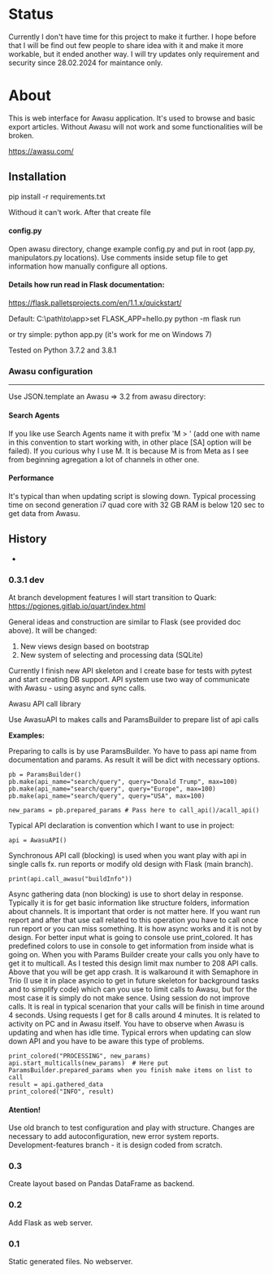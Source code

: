 # Status

Currently I don't have time for this project to make it further. I hope before that I will be find out few people to share idea with it and make it more workable, but it ended another way. I will try updates only requirement and security since 28.02.2024 for maintance only.

# About

This is web interface for Awasu application. It's used to browse and basic export articles. Without Awasu will not work and some functionalities will be broken.

https://awasu.com/

## Installation

pip install -r requirements.txt

Withoud it can't work. After that create file

#### config.py
Open awasu directory, change example config.py and put in root (app.py, manipulators.py locations). Use comments inside setup file to get information how manually configure all options.

#### Details how run read in Flask documentation:
https://flask.palletsprojects.com/en/1.1.x/quickstart/

Default:
C:\path\to\app>set FLASK_APP=hello.py
python -m flask run

or try simple:
python app.py (it's work for me on Windows 7)

Tested on Python 3.7.2 and 3.8.1

### Awasu configuration

---
Use JSON.template an Awasu => 3.2 from awasu directory:

#### Search Agents ####

If you like use Search Agents name it with prefix 'M > ' (add one with name in this convention to start working with, in other place [SA] option will be failed). If you curious why I use M. It is because M is from Meta as I see from beginning agregation a lot of channels in other one.

#### Performance ####
It's typical than when updating script is slowing down. Typical processing time on second generation i7 quad core with 32 GB RAM is below 120 sec to get data from Awasu.

## History
-
### 0.3.1 dev
At branch development features I will start transition to Quark:
https://pgjones.gitlab.io/quart/index.html

General ideas and construction are similar to Flask (see provided doc above). It will be changed:
1. New views design based on bootstrap
2. New system of selecting and processing data (SQLite)

Currently I finish new API skeleton and I create base for tests with pytest and start creating DB support. API system use two way of communicate with Awasu - using async and sync calls.

Awasu API call library

Use AwasuAPI to makes calls and ParamsBuilder to prepare list of api calls

**Examples:**

Preparing to calls is by use ParamsBuilder. Yo have to pass api name from documentation and params. As result it will be dict with necessary options.

    pb = ParamsBuilder()
    pb.make(api_name="search/query", query="Donald Trump", max=100)
    pb.make(api_name="search/query", query="Europe", max=100)
    pb.make(api_name="search/query", query="USA", max=100)
    
    new_params = pb.prepared_params # Pass here to call_api()/acall_api()

Typical API declaration is convention which I want to use in project:

`
api = AwasuAPI()
`

Synchronous API call (blocking) is used when you want play with api in single calls fx. run reports or modify old design with Flask (main branch).

`
print(api.call_awasu("buildInfo"))
`

Async gathering data (non blocking) is use to short delay in response. Typically it is for get basic information like structure folders, information about channels. It is important that order is not matter here. If you want run report and after that use call related to this operation you have to call once run report or you can miss something. It is how async works and it is not by design. For better input what is going to console use print_colored. It has predefined colors to use in console to get information from inside what is going on. When you with Params Builder create your calls you only have to get it to multicall. As I tested this design limit max number to 208 API calls. Above that you will be get app crash. It is walkaround it with Semaphore in Trio (I use it in place asyncio to get in future skeleton for background tasks and to simplify code) which can you use to limit calls to Awasu, but for the most case it is simply do not make sence. Using session do not improve calls. It is real in typical scenarion that your calls will be finish in time around 4 seconds. Using requests I get for 8 calls around 4 minutes. It is related to activity on PC and in Awasu itself. You have to observe when Awasu is updating and when has idle time. Typical errors when updating can slow down API and you have to be aware this type of problems.

    print_colored("PROCESSING", new_params)
    api.start_multicalls(new_params)  # Here put ParamsBuilder.prepared_params when you finish make items on list to call
    result = api.gathered_data
    print_colored("INFO", result)


#### Atention!
Use old branch to test configuration and play with structure. Changes are necessary to add autoconfiguration, new error system reports. Development-features branch - it is design coded from scratch.

### 0.3
Create layout based on Pandas DataFrame as backend.
### 0.2

Add Flask as web server.

### 0.1

Static generated files. No webserver.

